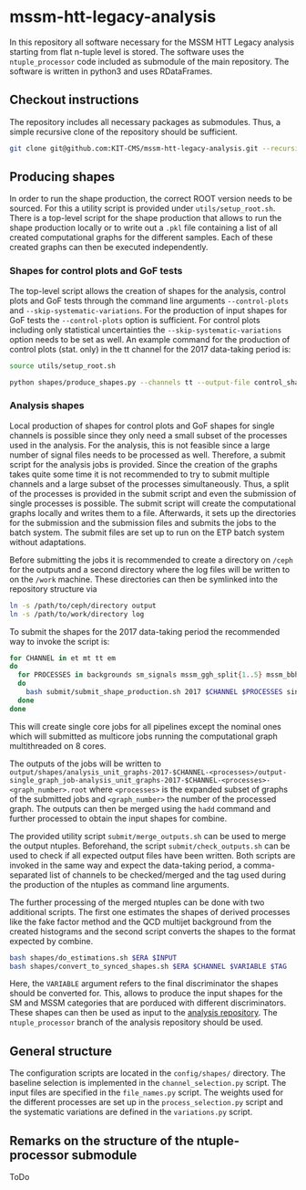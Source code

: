 # mssm-htt-legacy-analysis
In this repository all software necessary for the MSSM HTT Legacy analysis starting from flat n-tuple level is stored.
The software uses the `ntuple_processor` code included as submodule of the main repository.
The software is written in python3 and uses RDataFrames.

## Checkout instructions
The repository includes all necessary packages as submodules. Thus, a simple recursive clone of the repository should be sufficient.
```bash
git clone git@github.com:KIT-CMS/mssm-htt-legacy-analysis.git --recursive
```

## Producing shapes
In order to run the shape production, the correct ROOT version needs to be sourced. For this a utility script is provided under `utils/setup_root.sh`. There is a top-level script for the shape production that allows to run the shape production locally or to write out a `.pkl` file containing a list of all created computational graphs for the different samples. Each of these created graphs can then be executed independently. 
### Shapes for control plots and GoF tests
The top-level script allows the creation of shapes for the analysis, control plots and GoF tests through the command line arguments `--control-plots` and `--skip-systematic-variations`. For the production of input shapes for GoF tests the `--control-plots` option is sufficient. For control plots including only statistical uncertainties the `--skip-systematic-variations` option needs to be set as well. An example command for the production of control plots (stat. only) in the tt channel for the 2017 data-taking period is:
```bash
source utils/setup_root.sh

python shapes/produce_shapes.py --channels tt --output-file control_shapes-2017-tt --directory /ceph/mburkart/Run2Legacy/ntuples/MSSM_Legacy/MSSM_2020_04_27_UseOfSMLegacy/2017/ntuples/ --tt-friend-directory /ceph/mburkart/Run2Legacy/ntuples/MSSM_Legacy/MSSM_2020_04_27_UseOfSMLegacy/2017/friends/{SVFit,FakeFactors}/ --era 2017 --num-processes 4 --num-threads 3 --optimization-level 1 --control-plots --skip-systematic-variations
```

### Analysis shapes
Local production of shapes for control plots and GoF shapes for single channels is possible since they only need a small subset of the processes used in the analysis. For the analysis, this is not feasible since a large number of signal files needs to be processed as well. Therefore, a submit script for the analysis jobs is provided. Since the creation of the graphs takes quite some time it is not recommended to try to submit multiple channels and a large subset of the processes simultaneously. Thus, a split of the processes is provided in the submit script and even the submission of single processes is possible. The submit script will create the computational graphs locally and writes them to a file. Afterwards, it sets up the directories for the submission and the submission files and submits the jobs to the batch system. The submit files are set up to run on the ETP batch system without adaptations. 

Before submitting the jobs it is recommended to create a directory on `/ceph` for the outputs and a second directory where the log files will be written to on the `/work` machine. These directories can then be symlinked into the repository structure via
```bash
ln -s /path/to/ceph/directory output
ln -s /path/to/work/directory log
```

To submit the shapes for the 2017 data-taking period the recommended way to invoke the script is:
```bash
for CHANNEL in et mt tt em
do
  for PROCESSES in backgrounds sm_signals mssm_ggh_split{1..5} mssm_bbh_split{1,2}
  do
    bash submit/submit_shape_production.sh 2017 $CHANNEL $PROCESSES singlegraph $(date +%Y_%m_%d)
  done
done
```
This will create single core jobs for all pipelines except the nominal ones which will submitted as multicore jobs running the computational graph multithreaded on 8 cores.

The outputs of the jobs will be written to `output/shapes/analysis_unit_graphs-2017-$CHANNEL-<processes>/output-single_graph_job-analysis_unit_graphs-2017-$CHANNEL-<processes>-<graph_number>.root` where `<processes>` is the expanded subset of graphs of the submitted jobs and `<graph_number>` the number of the processed graph. The outputs can then be merged using the `hadd` command and further processed to obtain the input shapes for combine.

The provided utility script `submit/merge_outputs.sh` can be used to merge the output ntuples. Beforehand, the script `submit/check_outputs.sh` can be used to check if all expected output files have been written. Both scripts are invoked in the same way and expect the data-taking period, a comma-separated list of channels to be checked/merged and the tag used during the production of the ntuples as command line arguments.

The further processing of the merged ntuples can be done with two additional scripts. The first one estimates the shapes of derived processes like the fake factor method and the QCD multijet background from the created histograms and the second script converts the shapes to the format expected by combine.
```bash
bash shapes/do_estimations.sh $ERA $INPUT
bash shapes/convert_to_synced_shapes.sh $ERA $CHANNEL $VARIABLE $TAG
```
Here, the `VARIABLE` argument refers to the final discriminator the shapes should be converted for. This, allows to produce the input shapes for the SM and MSSM categories that are porduced with different discriminators.
These shapes can then be used as input to the [analysis repository](https://github.com/KIT-CMS/MSSMvsSMRun2Legacy/). The `ntuple_processor` branch of the analysis repository should be used.

## General structure
The configuration scripts are located in the `config/shapes/` directory. The baseline selection is implemented in the `channel_selection.py` script. The input files are specified in the `file_names.py` script. The weights used for the different processes are set up in the `process_selection.py` script and the systematic variations are defined in the `variations.py` script.

## Remarks on the structure of the ntuple-processor submodule
ToDo

